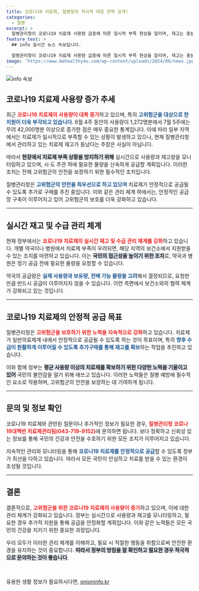 ```yaml
---
title: 코로나19 치료제, 질병청의 적극적 대응 전략 공개!
categories:
  - 질병
excerpt: >
  질병관리청이 코로나19 치료제 사용량 급증에 따른 일시적 부족 현상을 알리며, 재고는 충분하다고 밝혔다. 고위험군 보호를 위해 추가 구매를 추진 중이며, 지역별 수급 관리를 강화하겠다고 강조했다. 클릭하고 자세한 내용을 확인해 보세요!
feature_text: >
  ## info 실시간 뉴스 속보입니다.

  질병관리청이 코로나19 치료제 사용량 급증에 따른 일시적 부족 현상을 알리며, 재고는 충분하다고 밝혔다. 고위험군 보호를 위해 추가 구매를 추진 중이며, 지역별 수급 관리를 강화하겠다고 강조했다. 클릭하고 자세한 내용을 확인해 보세요!
image: 'https://www.behealthy4u.com/wp-content/uploads/2024/06/news.jpg'
---
```


<p><img src="https://www.behealthy4u.com/wp-content/uploads/2024/06/news.jpg" alt="info 속보" /></p>

<h2 data-ke-size="size26">코로나19 치료제 사용량 증가 추세</h2>

<p data-ke-size="size16">최근 <b><span style="color: #ee2323;">코로나19 치료제의 사용량이 대폭 증가</span></b>하고 있으며, 특히 <b><span style="color: #1a5490;">고위험군을 대상으로 한 지원이 더욱 부각되고 있습니다</span></b>. 6월 4주 동안의 사용량이 1,272명분에서 7월 5주에는 무려 42,000명분 이상으로 증가한 점은 매우 중요한 통계입니다. 이에 따라 일부 지역에서는 치료제가 일시적으로 부족할 수 있는 상황이 발생하고 있으나, 현재 질병관리청에서 관리하고 있는 치료제 재고가 동났다는 주장은 사실이 아닙니다.</p>

<p data-ke-size="size16">따라서 <b><span style="background-color: #21538527;">현장에서 치료제 부족 상황을 방지하기 위해</span></b> 실시간으로 사용량과 재고량을 모니터링하고 있으며, 시·도 주관 하에 필요한 물량을 신속하게 공급할 계획입니다. 이러한 조치는 전체 고위험군의 안전을 보장하기 위한 필수적인 조치입니다.</p>

<p data-ke-size="size16">질병관리청은 <b><span style="color: #1a5490;">고위험군의 안전을 최우선으로 하고 있으며</span></b> 치료제가 안정적으로 공급될 수 있도록 추가로 구매를 추진 중입니다. 이와 같은 관리 체계 하에서는, 안정적인 공급망 구축이 이루어지고 있어 고위험군의 보호를 더욱 강화하고 있습니다.</p>

<hr>

<h2 data-ke-size="size26">실시간 재고 및 수급 관리 체계</h2>

<p data-ke-size="size16">현재 정부에서는 <b><span style="color: #ee2323;">코로나19 치료제의 실시간 재고 및 수급 관리 체계를 강화</span></b>하고 있습니다. 개별 약국이나 병원에서 치료제 부족이 우려되면, 해당 지역의 보건소에서 지원받을 수 있는 조치를 마련하고 있습니다. 이는 <b><span style="background-color: #21538527;">국민의 접근성을 높이기 위한 조치</span></b>로, 약국과 병원은 정기 공급 전에 필요한 물량을 요청할 수 있습니다.</p>

<p data-ke-size="size16">약국의 공급량은 <b><span style="color: #1a5490;">실제 사용량과 보유량, 전배 가능 물량을 고려</span></b>해서 결정되므로, 요청한 만큼 반드시 공급이 이루어지지 않을 수 있습니다. 이런 측면에서 보건소와의 협력 체계가 강화되고 있는 것입니다.</p>

<hr>

<h2 data-ke-size="size26">코로나19 치료제의 안정적 공급 목표</h2>

<p data-ke-size="size16">질병관리청은 <b><span style="color: #ee2323;">고위험군을 보호하기 위한 노력을 지속적으로 강화</span></b>하고 있습니다. 치료제가 일반의료체계 내에서 안정적으로 공급될 수 있도록 하는 것이 목표이며, 특히 <b><span style="color: #1a5490;">향후 수급이 원활하게 이루어질 수 있도록 추가구매를 통해 재고를 확보</span></b>하는 작업을 추진하고 있습니다.</p>

<p data-ke-size="size16">이와 함께 정부는 <b><span style="background-color: #21538527;">평균 사용량 이상의 치료제를 확보하기 위한 다양한 노력을 기울이고 있어</span></b> 국민의 불안감을 덜기 위해 애쓰고 있습니다. 이러한 노력들은 질병 예방에 필수적인 요소로 작용하며, 고위험군의 안전을 보장하는 데 기여하게 됩니다.</p>

<hr>

<h2 data-ke-size="size26">문의 및 정보 확인</h2>

<p data-ke-size="size16">코로나19 치료제와 관련된 질문이나 추가적인 정보가 필요한 경우, <b><span style="color: #ee2323;">질병관리청 코로나19대책반 치료제관리팀(043-719-9152)</span></b>에 문의하면 됩니다. 보다 정확하고 신뢰성 있는 정보를 통해 국민의 건강과 안전을 수호하기 위한 모든 조치가 이루어지고 있습니다.</p>

<p data-ke-size="size16">지속적인 관리와 모니터링을 통해 <b><span style="color: #1a5490;">코로나19 치료제를 안정적으로 공급</span></b>할 수 있도록 정부가 최선을 다하고 있습니다. 따라서 모든 국민이 안심하고 치료를 받을 수 있는 환경이 조성될 것입니다.</p>

<hr>

<h2 data-ke-size="size26">결론</h2>

<p data-ke-size="size16">결론적으로, <b><span style="color: #ee2323;">고위험군을 위한 코로나19 치료제의 사용량이 증가</span></b>하고 있으며, 이에 대한 관리 체계가 강화되고 있습니다. 정부는 실시간으로 사용량과 재고를 모니터링하고, 필요한 경우 추가적 지원을 통해 공급을 안정화할 계획입니다. 이와 같은 노력들은 모든 국민의 건강을 지키기 위한 중요한 과정입니다.</p>

<p data-ke-size="size16">우리 모두가 이러한 관리 체계를 이해하고, 필요 시 적절한 행동을 취함으로써 안전한 환경을 유지하는 것이 중요합니다. <b><span style="background-color: #21538527;">따라서 정부의 방침을 잘 확인하고 필요한 경우 적극적으로 문의하는 것이 좋습니다</span></b>.</p>  

<p data-ke-size="size16">&nbsp;</p>
유용한 생활 정보가 필요하시다면, <a href="https://onioninfo.kr" rel="dofollow">onioninfo.kr</a>


